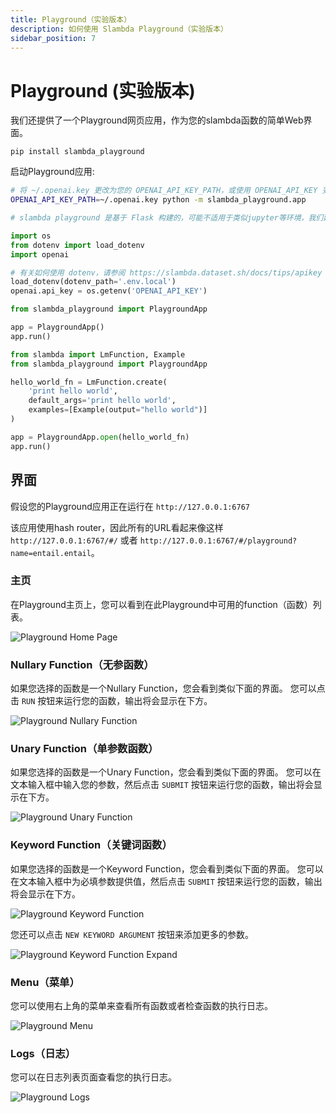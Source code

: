 ```yaml
---
title: Playground（实验版本）
description: 如何使用 Slambda Playground（实验版本）
sidebar_position: 7
---
```


# Playground (实验版本)

我们还提供了一个Playground网页应用，作为您的slambda函数的简单Web界面。

```shell title="安装 Playground"
pip install slambda_playground
```
启动Playground应用:

```bash title='命令行开启'
# 将 ~/.openai.key 更改为您的 OPENAI_API_KEY_PATH，或使用 OPENAI_API_KEY 变量
OPENAI_API_KEY_PATH=~/.openai.key python -m slambda_playground.app
```

```python title='程序中开启'
# slambda playground 是基于 Flask 构建的，可能不适用于类似jupyter等环境，我们建议在一个独立的 Python 脚本中运行。

import os
from dotenv import load_dotenv
import openai

# 有关如何使用 dotenv，请参阅 https://slambda.dataset.sh/docs/tips/apikey
load_dotenv(dotenv_path='.env.local')
openai.api_key = os.getenv('OPENAI_API_KEY')

from slambda_playground import PlaygroundApp

app = PlaygroundApp()
app.run()
```

```python title='Running a single function'
from slambda import LmFunction, Example
from slambda_playground import PlaygroundApp

hello_world_fn = LmFunction.create(
    'print hello world',
    default_args='print hello world',
    examples=[Example(output="hello world")]
)

app = PlaygroundApp.open(hello_world_fn)
app.run()
```

## 界面

假设您的Playground应用正在运行在 `http://127.0.0.1:6767`

该应用使用hash router，因此所有的URL看起来像这样 `http://127.0.0.1:6767/#/`
或者 `http://127.0.0.1:6767/#/playground?name=entail.entail`。

### 主页

在Playground主页上，您可以看到在此Playground中可用的function（函数）列表。

![Playground Home Page](/screenshots/home.png)

### Nullary Function（无参函数）

如果您选择的函数是一个Nullary Function，您会看到类似下面的界面。
您可以点击 `RUN` 按钮来运行您的函数，输出将会显示在下方。

![Playground Nullary Function](/screenshots/nullary.png)

### Unary Function（单参数函数）

如果您选择的函数是一个Unary Function，您会看到类似下面的界面。
您可以在文本输入框中输入您的参数，然后点击 `SUBMIT` 按钮来运行您的函数，输出将会显示在下方。

![Playground Unary Function](/screenshots/unary.png)

### Keyword Function（关键词函数）

如果您选择的函数是一个Keyword Function，您会看到类似下面的界面。
您可以在文本输入框中为必填参数提供值，然后点击 `SUBMIT` 按钮来运行您的函数，输出将会显示在下方。

![Playground Keyword Function](/screenshots/kw.png)

您还可以点击 `NEW KEYWORD ARGUMENT` 按钮来添加更多的参数。

![Playground Keyword Function Expand](/screenshots/kw-expand.png)

### Menu（菜单）

您可以使用右上角的菜单来查看所有函数或者检查函数的执行日志。

![Playground Menu](/screenshots/menu.png)

### Logs（日志）

您可以在日志列表页面查看您的执行日志。

![Playground Logs](/screenshots/logs.png)
